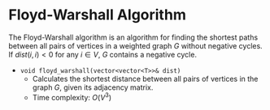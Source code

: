 # Floyd-Warshall Algorithm

The Floyd-Warshall algorithm is an algorithm for finding the shortest paths between all pairs of vertices in a weighted graph $G$ without negative cycles. If $dist(i, i) < 0$ for any $i \in V$, $G$ contains a negative cycle.

- `void floyd_warshall(vector<vector<T>>& dist)`
    - Calculates the shortest distance between all pairs of vertices in the graph $G$, given its adjacency matrix.
    - Time complexity: $O(V^3)$